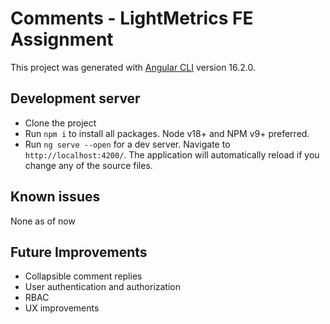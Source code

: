 # Comments - LightMetrics FE Assignment

This project was generated with [Angular CLI](https://github.com/angular/angular-cli) version 16.2.0.

## Development server

- Clone the project
- Run `npm i` to install all packages. Node v18+ and NPM v9+ preferred.
- Run `ng serve --open` for a dev server. Navigate to `http://localhost:4200/`. The application will automatically reload if you change any of the source files.

## Known issues

None as of now

## Future Improvements

- Collapsible comment replies
- User authentication and authorization
- RBAC
- UX improvements
